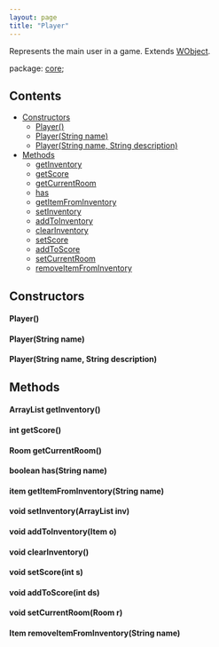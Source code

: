 ```yaml
---
layout: page
title: "Player"
---
```


Represents the main user in a game. Extends [WObject](/core/wobject.html).

package: [core](/core/);

## Contents

- [Constructors](#constructors)
  - [Player()](#player)
  - [Player(String name)](#playerstring-name)
  - [Player(String name, String description)](#playerstring-name-string-description)
- [Methods](#methods)
  - [getInventory](#arraylistitem-getinventory)
  - [getScore](#int-getscore)
  - [getCurrentRoom](#room-getcurrentroom)
  - [has](#boolean-hasstring-name)
  - [getItemFromInventory](#item-getitemfrominventorystring-name)
  - [setInventory](#void-setinventoryarraylistitem-inv)
  - [addToInventory](#void-addtoinventoryitem-o)
  - [clearInventory](#void-clearinventory)
  - [setScore](#void-setscoreint-s)
  - [addToScore](#void-addtoscoreint-ds)
  - [setCurrentRoom](#void-setcurrentroomroom-r)
  - [removeItemFromInventory](#item-removeitemfrominventorystring-name)

## Constructors

#### Player()

#### Player(String name)

#### Player(String name, String description)

## Methods

#### ArrayList<Item> getInventory()

#### int getScore()

#### Room getCurrentRoom()

#### boolean has(String name)

#### item getItemFromInventory(String name)

#### void setInventory(ArrayList<Item> inv)

#### void addToInventory(Item o)

#### void clearInventory()

#### void setScore(int s)

#### void addToScore(int ds)

#### void setCurrentRoom(Room r)

#### Item removeItemFromInventory(String name)